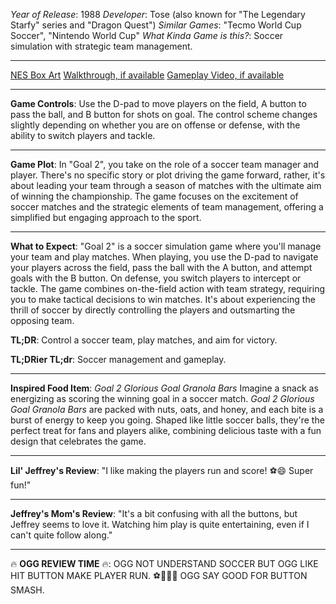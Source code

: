 *Year of Release*: 1988
*Developer*: Tose (also known for "The Legendary Starfy" series and "Dragon Quest")
*Similar Games*: "Tecmo World Cup Soccer", "Nintendo World Cup"
*What Kinda Game is this?*: Soccer simulation with strategic team management.

---
[NES Box Art](https://www.google.com/search?tbm=isch&q=NES+Box+Art+Goal+2) 
[Walkthrough, if available](https://www.google.com/search?q=Walkthrough+NES+Goal+2)
[Gameplay Video, if available](https://www.youtube.com/results?search_query=gameplay+NES+Goal+2) 

- - -
**Game Controls**:
Use the D-pad to move players on the field, A button to pass the ball, and B button for shots on goal. The control scheme changes slightly depending on whether you are on offense or defense, with the ability to switch players and tackle.

- - -
**Game Plot**: 
In "Goal 2", you take on the role of a soccer team manager and player. There's no specific story or plot driving the game forward, rather, it's about leading your team through a season of matches with the ultimate aim of winning the championship. The game focuses on the excitement of soccer matches and the strategic elements of team management, offering a simplified but engaging approach to the sport.

- - -
**What to Expect**: 
"Goal 2" is a soccer simulation game where you'll manage your team and play matches. When playing, you use the D-pad to navigate your players across the field, pass the ball with the A button, and attempt goals with the B button. On defense, you switch players to intercept or tackle. The game combines on-the-field action with team strategy, requiring you to make tactical decisions to win matches. It's about experiencing the thrill of soccer by directly controlling the players and outsmarting the opposing team.

**TL;DR**: Control a soccer team, play matches, and aim for victory.

**TL;DRier TL;dr**: Soccer management and gameplay.

---
**Inspired Food Item**: *Goal 2 Glorious Goal Granola Bars*
Imagine a snack as energizing as scoring the winning goal in a soccer match. *Goal 2 Glorious Goal Granola Bars* are packed with nuts, oats, and honey, and each bite is a burst of energy to keep you going. Shaped like little soccer balls, they're the perfect treat for fans and players alike, combining delicious taste with a fun design that celebrates the game.

---
**Lil' Jeffrey's Review**: "I like making the players run and score! ⚽😄 Super fun!"

---
**Jeffrey's Mom's Review**: "It's a bit confusing with all the buttons, but Jeffrey seems to love it. Watching him play is quite entertaining, even if I can't quite follow along."

---
🔥 **OGG REVIEW TIME** 🔥: OGG NOT UNDERSTAND SOCCER BUT OGG LIKE HIT BUTTON MAKE PLAYER RUN. ⚽🏃‍♂️💥 OGG SAY GOOD FOR BUTTON SMASH.